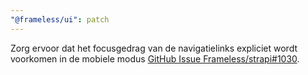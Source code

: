 ```yaml
---
"@frameless/ui": patch
---
```


Zorg ervoor dat het focusgedrag van de navigatielinks expliciet wordt voorkomen in de mobiele modus [GitHub Issue Frameless/strapi#1030](https://github.com/frameless/strapi/issues/1030).

